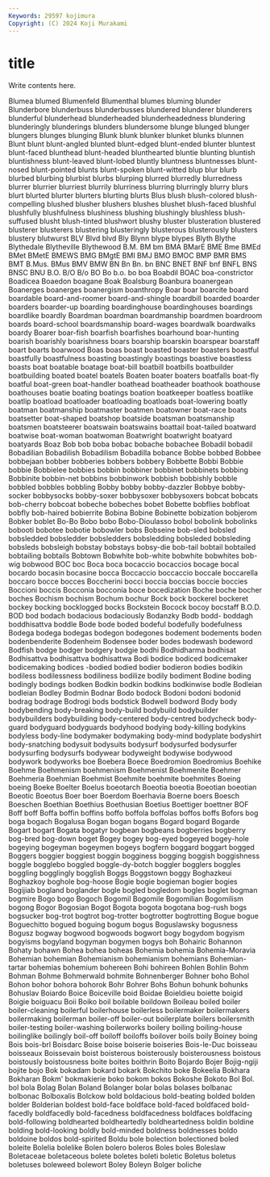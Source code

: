 ```yaml
---
Keywords: 29597 kojimura
Copyright: (C) 2024 Koji Murakami
---
```


# title

Write contents here.



Blumea blumed Blumenfeld Blumenthal
blumes bluming blunder Blunderbore blunderbuss blunderbusses blundered blunderer blunderers blunderful
blunderhead blunderheaded blunderheadedness blundering blunderingly blunderings blunders blundersome blunge blunged
blunger blungers blunges blunging Blunk blunk blunker blunket blunks blunnen
Blunt blunt blunt-angled blunted blunt-edged blunt-ended blunter bluntest blunt-faced blunthead
blunt-headed blunthearted bluntie blunting bluntish bluntishness blunt-leaved blunt-lobed bluntly bluntness
bluntnesses blunt-nosed blunt-pointed blunts blunt-spoken blunt-witted blup blur blurb blurbed
blurbing blurbist blurbs blurping blurred blurredly blurredness blurrer blurrier blurriest
blurrily blurriness blurring blurringly blurry blurs blurt blurted blurter blurters
blurting blurts Blus blush blush-colored blush-compelling blushed blusher blushers blushes
blushet blush-faced blushful blushfully blushfulness blushiness blushing blushingly blushless blush-suffused
blusht blush-tinted blushwort blushy bluster blusteration blustered blusterer blusterers blustering
blusteringly blusterous blusterously blusters blustery blutwurst BLV Blvd blvd Bly
Blynn blype blypes Blyth Blythe Blythedale Blytheville Blythewood B.M. BM
bm BMA BMarE BME Bme BMEd BMet BMetE BMEWS BMG
BMgtE BMI BMJ BMO BMOC BMP BMR BMS BMT B.Mus.
BMus BMV BMW BN Bn Bn. bn BNC BNET BNF
bnf BNFL BNS BNSC BNU B.O. B/O B/o BO Bo
b.o. bo boa Boabdil BOAC boa-constrictor Boadicea Boaedon boagane Boak
Boalsburg Boanbura boanergean Boanerges boanerges boanergism boanthropy Boar boar boarcite
board boardable board-and-roomer board-and-shingle boardbill boarded boarder boarders boarder-up boarding
boardinghouse boardinghouses boardings boardlike boardly Boardman boardman boardmanship boardmen boardroom
boards board-school boardsmanship board-wages boardwalk boardwalks boardy Boarer boar-fish boarfish
boarfishes boarhound boar-hunting boarish boarishly boarishness boars boarship boarskin boarspear
boarstaff boart boarts boarwood Boas boas boast boasted boaster boasters
boastful boastfully boastfulness boasting boastingly boastings boastive boastless boasts boat
boatable boatage boat-bill boatbill boatbills boatbuilder boatbuilding boated boatel boatels
Boaten boater boaters boatfalls boat-fly boatful boat-green boat-handler boathead boatheader
boathook boathouse boathouses boatie boating boatings boation boatkeeper boatless boatlike
boatlip boatload boatloader boatloading boatloads boat-lowering boatly boatman boatmanship boatmaster
boatmen boatowner boat-race boats boatsetter boat-shaped boatshop boatside boatsman boatsmanship
boatsmen boatsteerer boatswain boatswains boattail boat-tailed boatward boatwise boat-woman boatwoman
Boatwright boatwright boatyard boatyards Boaz Bob bob boba bobac bobache
bobachee Bobadil bobadil Bobadilian Bobadilish Bobadilism Bobadilla bobance Bobbe bobbed
Bobbee bobbejaan bobber bobberies bobbers bobbery Bobbette Bobbi Bobbie bobbie
Bobbielee bobbies bobbin bobbiner bobbinet bobbinets bobbing Bobbinite bobbin-net bobbins
bobbinwork bobbish bobbishly bobble bobbled bobbles bobbling Bobby bobby bobby-dazzler
Bobbye bobby-socker bobbysocks bobby-soxer bobbysoxer bobbysoxers bobcat bobcats bob-cherry bobcoat
bobeche bobeches bobet Bobette bobflies bobfloat bobfly bob-haired bobierrite Bobina
Bobine Bobinette bobization bobjerom Bobker boblet Bo-Bo Bobo bobo Bobo-Dioulasso
bobol bobolink bobolinks bobooti bobotee bobotie bobowler bobs Bobseine bob-sled
bobsled bobsledded bobsledder bobsledders bobsledding bobsleded bobsleding bobsleds bobsleigh bobstay
bobstays bobsy-die bob-tail bobtail bobtailed bobtailing bobtails Bobtown Bobwhite bob-white
bobwhite bobwhites bob-wig bobwood BOC boc Boca boca bocaccio bocaccios
bocage bocal bocardo bocasin bocasine bocca Boccaccio boccaccio boccale boccarella
boccaro bocce bocces Boccherini bocci boccia boccias boccie boccies Boccioni
boccis Bocconia bocconia boce bocedization Boche boche bocher boches Bochism
bochism Bochum bochur Bock bock bockerel bockeret bockey bocking bocklogged
bocks Bockstein Bocock bocoy bocstaff B.O.D. BOD bod bodach bodacious
bodaciously Bodanzky Bodb bodd- boddagh boddhisattva boddle Bode bode boded
bodeful bodefully bodefulness Bodega bodega bodegas bodegon bodegones bodement bodements
boden bodenbenderite Bodenheim Bodensee boder bodes bodewash bodeword Bodfish bodge
bodger bodgery bodgie bodhi Bodhidharma bodhisat Bodhisattva bodhisattva bodhisattwa Bodi
bodice bodiced bodicemaker bodicemaking bodices -bodied bodied bodier bodieron bodies
bodikin bodiless bodilessness bodiliness bodilize bodily bodiment Bodine boding bodingly
bodings bodken Bodkin bodkin bodkins bodkinwise bodle Bodleian bodleian Bodley
Bodmin Bodnar Bodo bodock Bodoni bodoni bodonid bodrag bodrage Bodrogi
bods bodstick Bodwell bodword Body body bodybending body-breaking body-build bodybuild
bodybuilder bodybuilders bodybuilding body-centered body-centred bodycheck body-guard bodyguard bodyguards bodyhood
bodying body-killing bodykins bodyless body-line bodymaker bodymaking body-mind bodyplate bodyshirt
body-snatching bodysuit bodysuits bodysurf bodysurfed bodysurfer bodysurfing bodysurfs bodywear bodyweight
bodywise bodywood bodywork bodyworks boe Boebera Boece Boedromion Boedromius Boehike
Boehme Boehmenism boehmenism Boehmenist Boehmenite Boehmer Boehmeria Boehmian Boehmist Boehmite
boehmite boehmites Boeing boeing Boeke Boelter Boelus boeotarch Boeotia boeotia
Boeotian boeotian Boeotic Boeotus Boer boer Boerdom Boerhavia Boerne boers
Boesch Boeschen Boethian Boethius Boethusian Boetius Boettiger boettner BOF Boff
boff Boffa boffin boffins boffo boffola boffolas boffos boffs Bofors
bog boga bogach Bogalusa Bogan bogan bogans Bogard bogard Bogarde
Bogart bogart Bogata bogatyr bogbean bogbeans bogberries bogberry bog-bred bog-down
boget Bogey bogey bog-eyed bogeyed bogey-hole bogeying bogeyman bogeymen bogeys
bogfern boggard boggart bogged Boggers boggier boggiest boggin bogginess bogging
boggish boggishness boggle bogglebo boggled boggle-dy-botch boggler bogglers boggles boggling
bogglingly bogglish Boggs Boggstown boggy Boghazkeui Boghazkoy boghole bog-hoose Bogie
bogie bogieman bogier bogies Bogijiab bogland boglander bogle bogled bogledom
bogles boglet bogman bogmire Bogo bogo Bogoch Bogomil Bogomile Bogomilian
Bogomilism bogong Bogor Bogosian Bogot Bogota bogota bogotana bog-rush bogs
bogsucker bog-trot bogtrot bog-trotter bogtrotter bogtrotting Bogue bogue Boguechitto bogued
boguing bogum bogus Boguslawsky bogusness Bogusz bogway bogwood bogwoods bogwort
bogy bogydom bogyism bogyisms bogyland bogyman bogymen bogys boh Bohairic
Bohannon Bohaty bohawn Bohea bohea boheas Bohemia bohemia Bohemia-Moravia Bohemian
bohemian Bohemianism bohemianism bohemians Bohemian-tartar bohemias bohemium bohereen Bohi bohireen
Bohlen Bohlin Bohm Bohman Bohme Bohmerwald bohmite Bohnenberger Bohner boho
Bohol Bohon bohor bohora bohorok Bohr Bohrer Bohs Bohun bohunk
bohunks Bohuslav Boiardo Boice Boiceville boid Boidae Boieldieu boiette boigid
Boigie boiguacu Boii Boiko boil boilable boildown Boileau boiled boiler
boiler-cleaning boilerful boilerhouse boilerless boilermaker boilermakers boilermaking boilerman boiler-off boiler-out
boilerplate boilers boilersmith boiler-testing boiler-washing boilerworks boilery boiling boiling-house boilinglike
boilingly boil-off boiloff boiloffs boilover boils boily Boiney boing Bois
bois-brl Boisdarc Boise boise boiserie boiseries Bois-le-Duc boisseau boisseaux Boissevain
boist boisterous boisterously boisterousness boistous boistously boistousness boite boites boithrin
Boito Bojardo Bojer Bojig-ngiji bojite bojo Bok bokadam bokard bokark
Bokchito boke Bokeelia Bokhara Bokharan Bokm' bokmakierie boko bokom bokos
Bokoshe Bokoto Bol Bol. bol bola Bolag Bolan Boland Bolanger
bolar bolas bolases bolbanac bolbonac Bolboxalis Bolckow bold boldacious bold-beating
bolded bolden bolder Bolderian boldest bold-face boldface bold-faced boldfaced bold-facedly
boldfacedly bold-facedness boldfacedness boldfaces boldfacing bold-following boldhearted boldheartedly boldheartedness boldin
boldine bolding bold-looking boldly bold-minded boldness boldnesses boldo boldoine boldos
bold-spirited Boldu bole bolection bolectioned boled boleite Bolelia bolelike Bolen
bolero boleros Boles boles Boleslaw Boletaceae boletaceous bolete boletes boleti
boletic Boletus boletus boletuses boleweed bolewort Boley Boleyn Bolger boliche
